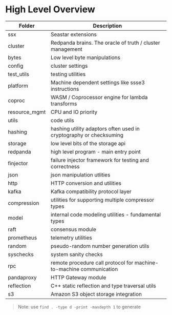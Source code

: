 # High Level Overview

| Folder          | Description |
--------------    | ----------- |
ssx             | Seastar extensions |        
cluster         | Redpanda brains. The oracle of truth / cluster management |
bytes           | Low level byte manipulations |
config          | cluster settings |
test_utils      | testing utilities |
platform        | Machine dependent settings like ssse3 instructions |
coproc          | WASM / Coprocessor engine for lambda transforms |
resource_mgmt   | CPU and IO priority | 
utils           | code utils |
hashing         | hashing utility adaptors often used in cryptography or checksuming |
storage         | low level bits of the storage api |
redpanda        | high level program - main entry point |
finjector       | failure injector framework for testing and correctness |
json            | json manipulation utlities |
http            | HTTP conversion and utilities |
kafka           | Kafka compatibility protocol layer |
compression     | utilities for supporting multiple compressor types |
model           | internal code modeling utilities - fundamental types |
raft            | consensus module |
prometheus      | telemetry utilities |
random          | pseudo-random number generation utils|
syschecks       | system sanity checks |
rpc             | remote procedure call protocol for machine-to-machine communication |
pandaproxy      | HTTP Gateway module | 
reflection      | C++ static reflection and type traversal utils |
s3              | Amazon S3 object storage integration |


> Note: use `find . -type d -print -maxdepth 1` to generate
